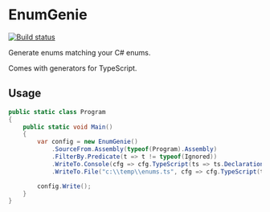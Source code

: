 # EnumGenie
[![Build status](https://ci.appveyor.com/api/projects/status/x5f1ywgtd6cgmh5b?svg=true)](https://ci.appveyor.com/project/xwipeoutx/enumgenie)

Generate enums matching your C# enums.  

Comes with generators for TypeScript.

## Usage
```cs
public static class Program
{
    public static void Main()
    {
        var config = new EnumGenie()
            .SourceFrom.Assembly(typeof(Program).Assembly)
            .FilterBy.Predicate(t => t != typeof(Ignored))
            .WriteTo.Console(cfg => cfg.TypeScript(ts => ts.Declaration().Description().Descriptor()))
            .WriteTo.File("c:\\temp\\enums.ts", cfg => cfg.TypeScript(ts => ts.Declaration().Description().Descriptor()));

        config.Write();
    }
}
```
